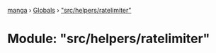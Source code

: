 [manga](../README.md) › [Globals](../globals.md) › ["src/helpers/ratelimiter"](_src_helpers_ratelimiter_.md)

# Module: "src/helpers/ratelimiter"



